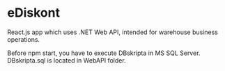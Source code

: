 # eDiskont
React.js app which uses .NET Web API, intended for warehouse business operations.

Before npm start, you have to execute DBskripta in MS SQL Server. DBskripta.sql is located in WebAPI folder.
